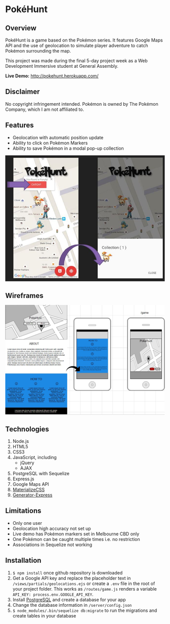 # PokéHunt

## Overview

PokéHunt is a game based on the Pokémon series. It features Google Maps API and the use of geolocation to simulate player adventure to catch Pokémon surrounding the map.

This project was made during the final 5-day project week as a Web Development Immersive student at General Assembly.

<b>Live Demo:</b> http://pokehunt.herokuapp.com/

## Disclaimer

No copyright infringement intended. Pokémon is owned by The Pokémon Company, which I am not affiliated to. 

## Features

- Geolocation with automatic position update
- Ability to click on Pokémon Markers
- Ability to save Pokémon in a modal pop-up collection

![alt text](public/img/howto.JPG?raw=true)


## Wireframes
![alt text](public/img/proj5-wireframes.JPG?raw=true)


## Technologies

1. Node.js
2. HTML5
3. CSS3
4. JavaScript, including
	- jQuery
	- AJAX
5. PostgreSQL with Sequelize
6. Express.js
7. Google Maps API
8. [MaterializeCSS](http://materializecss.com/)
9. [Generator-Express](https://github.com/petecoop/generator-express)

## Limitations

- Only one user
- Geolocation high accuracy not set up
- Live demo has Pokémon markers set in Melbourne CBD only
- One Pokémon can be caught multiple times i.e. no restriction
- Associations in Sequelize not working

## Installation
1. `$ npm install` once github repository is downloaded
2. Get a Google API key and replace the placeholder text in `/views/partials/geolocations.ejs` or create a `.env` file in the root of your project folder. This works as `/routes/game.js` renders a variable `API_KEY: process.env.GOOGLE_API_KEY`.
3. Install [PostgreSQL](http://www.postgresql.org/download/) and create a database for your app
5. Change the database information in `/server/config.json`
6. `$ node_modules/.bin/sequelize db:migrate` to run the migrations and create tables in your database

